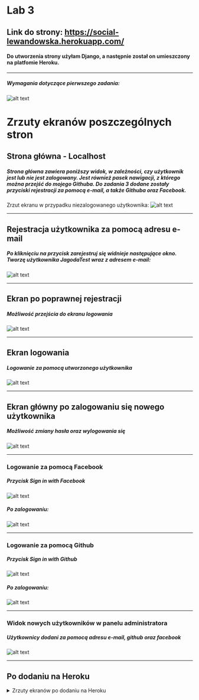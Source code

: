 # Lab 3

## Link do strony: https://social-lewandowska.herokuapp.com/ 
#### Do utworzenia strony użyłam Django, a następnie został on umieszczony na platfomie Heroku. 


---
####
##### Wymagania dotyczące pierwszego zadania:
####

![alt text](https://i.imgur.com/WAgSdJb.png)

# Zrzuty ekranów poszczególnych stron

## Strona główna - Localhost

##### Strona główna zawiera poniższy widok, w zależności, czy użytkownik jest lub nie jest zalogowany. Jest również pasek nawigacji, z którego można przejść do mojego Githuba. Do zadania 3 dodane zostały przyciski rejestracji za pomocą e-mail, a także Githuba oraz Facebook.
####

Zrzut ekranu w przypadku niezalogowanego użytkownika:
![alt text](https://i.imgur.com/5kNSvBh.png)  



---
## Rejestracja użytkownika za pomocą adresu e-mail
##### Po kliknięciu na przycisk zarejestruj się widnieje następujące okno. Tworzę użytkownika **JagodaTest wraz z adresem e-mail**:
####

![alt text](https://i.imgur.com/gDeckDs.png)  


---
## Ekran po poprawnej rejestracji
##### Możliwość przejścia do ekranu logowania
####

![alt text](https://i.imgur.com/1c5DzDT.png)  



---
## Ekran logowania
##### Logowanie za pomocą utworzonego użytkownika

![alt text](https://i.imgur.com/0qBexoO.png)


---
## Ekran główny po zalogowaniu się nowego użytkownika
##### Możliwość zmiany hasła oraz wylogowania się

![alt text](https://i.imgur.com/tHFFeGX.png)  


---
### Logowanie za pomocą Facebook
##### Przycisk Sign in with Facebook

![alt text](https://i.imgur.com/muSB8Hv.png)  

##### Po zalogowaniu:

![alt text](https://i.imgur.com/49gpdQD.png)  


---
### Logowanie za pomocą Github
##### Przycisk Sign in with Github

![alt text](https://i.imgur.com/aSYRTXg.png)  

##### Po zalogowaniu:

![alt text](https://i.imgur.com/eel3sQj.png)  


---
### Widok nowych użytkowników w panelu administratora
##### Użytkownicy dodani za pomocą adresu e-mail, github oraz facebook

![alt text](https://i.imgur.com/yFKFuZ7.png)  


---

## Po dodaniu na Heroku

<details>
<summary>Zrzuty ekranów po dodaniu na Heroku</summary>
### Strona główna
![alt text](https://i.imgur.com/6BWNsHj.png)  


### Tworzenie użytkownika
![alt text](https://i.imgur.com/jtTOTfI.png)  


### Rejestracja pomyślna
![alt text](https://i.imgur.com/fAtBo5r.png)    


### Logowanie się nowego użytkownika
![alt text](https://i.imgur.com/HMi2LC7.png)    


### Ekran po zalogowaniu
![alt text](https://i.imgur.com/xNmSyZM.png)    


### Logowanie przez **Github**
![alt text](https://i.imgur.com/ztMO7nc.png)    


### Po zalogowaniu
![alt text](https://i.imgur.com/r38Nlpw.png)    


### Logowanie przez **Facebook**
![alt text](https://i.imgur.com/gkYFMlR.png)    


### Po zalogowaniu
![alt text](https://i.imgur.com/Co98n4B.png)
</details>
